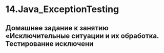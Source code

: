 # 14.Java_ExceptionTesting

## Домашнее задание к занятию «Исключительные ситуации и их обработка. Тестирование исключени
